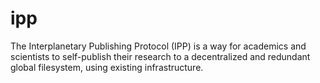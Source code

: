 # ipp
The Interplanetary Publishing Protocol (IPP) is a way for academics and scientists to self-publish their research to a decentralized and redundant global filesystem, using existing infrastructure.
